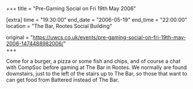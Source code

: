 +++
title = "Pre-Gaming Social on Fri 19th May 2006"

[extra]
time = "19:30:00"
end_date = "2006-05-19"
end_time = "22:00:00"
location = "The Bar, Rootes Social Building"

original = "https://uwcs.co.uk/events/pre-gaming-social-on-fri-19th-may-2006-1474488982006/"    
+++

Come for a burger, a pizza or some fish and chips, and of course a chat with CompSoc before gaming at The Bar in Rootes. We normally are found downstairs, just to the left of the stairs up to The Bar, so those that want to can get food from Battered instead of The Bar.

